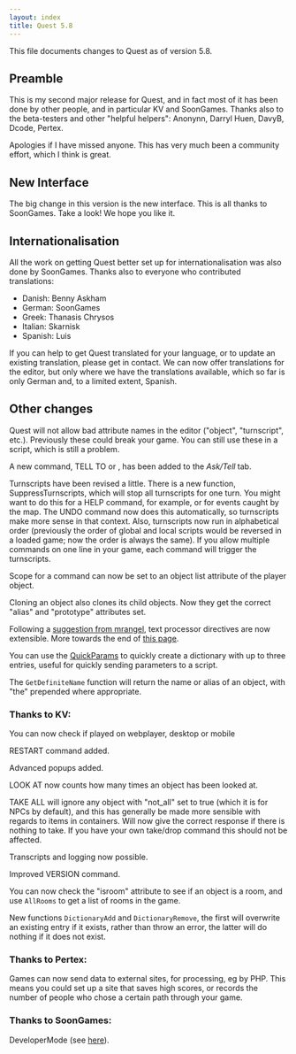 ```yaml
---
layout: index
title: Quest 5.8
---
```


This file documents changes to Quest as of version 5.8.

Preamble
--------

This is my second major release for Quest, and in fact most of it has been done by other people, and in particular KV and SoonGames. Thanks also to the beta-testers and other "helpful helpers": Anonynn, Darryl Huen, DavyB, Dcode, Pertex.

Apologies if I have missed anyone. This has very much been a community effort, which I think is great.


New Interface
-------------
The big change in this version is the new interface. This is all thanks to SoonGames. Take a look! We hope you like it.


Internationalisation
--------------------

All the work on getting Quest better set up for internationalisation was also done by SoonGames. Thanks also to everyone who contributed translations:

- Danish: Benny Askham
- German: SoonGames
- Greek: Thanasis Chrysos
- Italian: Skarnisk
- Spanish: Luis

If you can help to get Quest translated for your language, or to update an existing translation, please get in contact. We can now offer translations for the editor, but only where we have the translations available, which so far is only German and, to a limited extent, Spanish.


Other changes
-------------

Quest will not allow bad attribute names in the editor ("object", "turnscript", etc.). Previously these could break your game. You can still use these in a script, which is still a problem.

A new command, TELL <char> TO <text> or <char>, <text> has been added to the _Ask/Tell_ tab.

Turnscripts have been revised a little. There is a new function, SuppressTurnscripts, which will stop all turnscripts for one turn. You might want to do this for a HELP command, for example, or for events caught by the map. The UNDO command now does this automatically, so turnscripts make more sense in that context. Also, turnscripts now run in alphabetical order (previously the order of global and local scripts would be reversed in a loaded game; now the order is always the same). If you allow multiple commands on one line in your game, each command will trigger the turnscripts.

Scope for a command can now be set to an object list attribute of the player object.

Cloning an object also clones its child objects. Now they get the correct "alias" and "prototype" attributes set.

Following a [suggestion from mrangel](http://textadventures.co.uk/forum/quest/topic/ij3dghpuok_kgo3myoj4vg/thinking-about-the-text-processor), text processor directives are now extensible. More towards the end of [this page](http://docs.textadventures.co.uk/quest/text_processor.html).

You can use the [QuickParams](http://docs.textadventures.co.uk/quest/functions/quickparams.html) to quickly create a dictionary with up to three entries, useful for quickly sending parameters to a script.

The `GetDefiniteName` function will return the name or alias of an object, with "the" prepended where appropriate.



### Thanks to KV:

You can now check if played on webplayer, desktop or mobile

RESTART command added.

Advanced popups added.

LOOK AT now counts how many times an object has been looked at.

TAKE ALL will ignore any object with "not_all" set to true (which it is for NPCs by default), and this has generally be made more sensible with regards to items in containers. Will now give the correct response if there is nothing to take. If you have your own take/drop command this should not be affected.

Transcripts and logging now possible.

Improved VERSION command.

You can now check the "isroom" attribute to see if an object is a room, and use `AllRooms` to get a list of rooms in the game.

New functions `DictionaryAdd` and `DictionaryRemove`, the first will overwrite an existing entry if it exists, rather than throw an error, the latter will do nothing if it does not exist.

### Thanks to Pertex:

Games can now send data to external sites, for processing, eg by PHP. This means you could set up a site that saves high scores, or records the number of people who chose a certain path through your game.

### Thanks to SoonGames:

DeveloperMode (see [here](https://textadventures.co.uk/forum/samples/topic/k8lt6jukx0ko-dxms8vctg/sg-developer-mode-development-tool-for-better-testing-the-running-game)).

